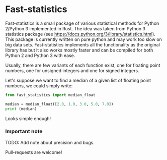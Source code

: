 # Fast-statistics

Fast-statistics is a small package of various statistical methods for Python 2/Python 3 implemented in Rust. The idea was taken from Python 3 statistics package (see https://docs.python.org/3/library/statistics.html). This package is currently written on pure python and may work too slow on big data sets. Fast-statistics implements all the functionality as the original library has but it also works mostly faster and can be compiled for both Python 2 and Python 3 with ease.

Usually, there are few variants of each function exist, one for floating point numbers, one for unsigned integers and one for signed integers.

Let's suppose we want to find a median of a given list of floating point numbers, we could simply write:
```python
from fast_statistics import median_float

median = median_float([2.0, 1.0, 3.0, 5.0, 7.0])
print (median)
```

Looks simple enough!

### Important note
TODO: Add note about precision and bugs.

Pull-requests are welcome!
